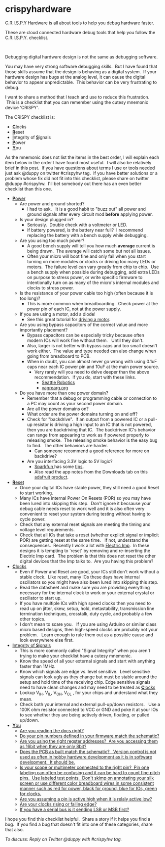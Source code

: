 crispyhardware
==============

C.R.I.S.P.Y Hardware is all about tools to help you debug hardware faster.

These are cloud connected hardware debug tools that help you follow the C.R.I.S.P.Y. checklist.

<p>&nbsp;</p>
<p>Debugging digital hardware design is not the same as debugging software.</p>
<p>You may have very strong software debugging skills. &nbsp;But I have found that those skills assume that the design is behaving as a digital system. &nbsp;If your hardware design has bugs at the analog level, it can cause the digital behavior to appear unpredictable. &nbsp;This behavior can be very frustrating to debug.</p>
<p><span>I want to share a method that I teach and use to reduce this frustration. &nbsp;This is a checklist that y<span>ou</span> can remember using the <span>cutesy</span> mnemonic device 'CRISPY'. &nbsp;</span></p>
<p>The CRISPY checklist is:</p>
<ul>
<li><strong><span style="font-weight: bold; text-decoration: underline;">C</span></strong>locks</li>
<li><strong><span style="text-decoration: underline;">R</span></strong><span><span>eset</span></span></li>
<li><strong><span style="text-decoration: underline;">I</span></strong><span><span>ntegrity</span> of </span><span style="text-decoration: underline;"><strong>S</strong></span><span><span>ignals</span></span></li>
<li><span style="text-decoration: underline;"><strong>P</strong></span><span><span>ower</span></span></li>
<li><strong><span style="text-decoration: underline;">Y</span></strong><span><span>ou</span></span></li>
</ul>
<p><span>As the mnemonic does not list the items in the best order, I will explain each item below in the order I have found most useful. &nbsp;I will also be relatively brief in this post. &nbsp;If y<span>ou</span> have questions about terms I use or tools needed just ask @<span>duppy</span> on twitter #<span>crispyhw</span> tag. &nbsp;If y<span>ou</span> have better solutions or a problem whose fix did not fit into this checklist, <span>please</span> share on twitter @<span>duppy</span> #<span>crispyhw</span>. &nbsp;I'll bet somebody out there has an even better checklist than this one.</span></p>
<ul>
<li><strong><span style="text-decoration: underline;">P</span></strong><span style="text-decoration: underline;"><span><span>ower</span></span></span> 
<ul>
<li>Are power and ground shorted?     
<ul>
<li>I had to ask. &nbsp; It is a good habit to "buzz out" all power and ground signals after every circuit mod <strong>before</strong><span>&nbsp;applying p<span>ower</span>.</span></li>
</ul>
</li>
<li>Is your design plugged in?     
<ul>
<li>Seriously. &nbsp;Double check with a voltmeter or LED.</li>
<li>If battery powered, is the battery near full? &nbsp;I recommend replacing the battery with a bench supply while debugging.</li>
</ul>
</li>
<li>Are you using too much power?     
<ul>
<li>A good bench supply will tell you how much <strong>average </strong>current is being drawn. &nbsp;The average will catch some but not all issues.</li>
<li><span>Often your micro will boot fine and only fail when y<span>ou</span> start turning on more modules or clocks or driving too many <span>LEDs</span> or motors. &nbsp;The failure level can vary greatly from chip to chip. &nbsp;Use a bench supply when possible during debugging, add extra <span>LEDs</span> on purpose to stress p<span>ower</span>, or write specific firmware to intentionally turn on as many of the <span>micro's</span> internal modules and clocks to stress p<span>ower</span>.</span></li>
</ul>
</li>
<li>Is the resistance of your power cable too high (often because it is too long)?     
<ul>
<li><span>This is more common when <span>breadboarding</span>. &nbsp;Check p<span>ower</span> at the p<span>ower</span> pin of each <span>IC</span>, not at the p<span>ower</span> supply.</span></li>
</ul>
</li>
<li>If you are using a motor, add a diode!     
<ul>
<li>See this great tutorial for <a href="http://itp.nyu.edu/physcomp/Tutorials/HighCurrentLoads#toc4">driving a motor</a>.</li>
</ul>
</li>
<li>Are you using bypass capacitors of the correct value and more importantly placement?     
<ul>
<li><span>Bypass capacitors can be especially tricky because often modern <span>ICs</span> will work fine without them. &nbsp; Until they don't.</span></li>
<li><span>Also, larger is not better with bypass caps and too small doesn't work either. &nbsp;The value and type needed can also change when going from breadboard to <span>PCB</span>.</span></li>
<li><span>When in doubt, y<span>ou</span> can almost never go wrong with using 0.1<span>uF</span> caps near each <span>IC</span> p<span>ower</span> pin and 10<span>uF</span> at the main p<span>ower</span> source. </span> 
<ul>
<li>Very rarely will you need to delve deeper than the above recommendation. &nbsp;If you do, start with these links.     
<ul>
<li><a href="http://www.seattlerobotics.org/encoder/jun97/basics.html">Seattle Robotics</a>&nbsp;</li>
<li><a href="http://www.vagrearg.org/content/decoupling"><span><span>vagrearg</span>.<span>org</span></span></a></li>
</ul>
</li>
</ul>
</li>
</ul>
</li>
<li>Do you have more than one power domain?     
<ul>
<li><span><span>Remember</span> that a debug or programming cable or connection to a PC may count as your second p<span>ower</span> domain.</span></li>
<li>Are all the power domains on?</li>
<li>What order are the power domains turning on and off?</li>
<li><span>Check for "<span>backdrive</span>". &nbsp;If an output from a powered <span>IC</span> or a pull-up resistor is driving a high input to an <span>IC</span> that is not powered, then y<span>ou</span> are <span>backdriving</span> that <span>IC</span>. &nbsp;The <span>backdriven</span> <span>IC's</span> behavior can range from appearing to work as if powered properly to releasing smoke. &nbsp;The releasing smoke behavior is the easy bug to find. &nbsp;The other behaviors are harder. </span> 
<ul>
<li><span>Can someone recommend a good reference for more on <span>backdrive</span>?</span></li>
</ul>
</li>
<li>Are you interfacing 3.3V logic to 5V logic?     
<ul>
<li><a href="http://www.sparkfun.com"><span><span>Sparkfun</span> </span></a>has some <a href="http://www.sparkfun.com/tutorials/65">tips</a>.</li>
<li><span>Also read the app notes from the <span>Downloads</span> tab on this </span><a href="https://www.adafruit.com"><span><span>adafruit</span> </span></a><a href="https://www.adafruit.com/products/757">product</a>.</li>
</ul>
</li>
</ul>
</li>
</ul>
</li>
<li><span style="text-decoration: underline;"><strong>R</strong><span><span>eset</span></span></span> 
<ul>
<li><span>Once your digital <span>ICs</span> have stable p<span>ower</span>, they still need a good R<span>eset</span> to start working.</span></li>
<li><span>Many <span>ICs</span> have internal P<span>ower</span> On Resets (<span>POR</span>) so y<span>ou</span> may have been lured into skipping this step. &nbsp;Don't ignore it <span>becsause</span> your debug cable needs r<span>eset</span> to work well and it is also often very convenient to r<span>eset</span> your system during testing without having to cycle p<span>ower</span>.</span></li>
<li>Check that any external reset signals are meeting the timing and voltage level requirements.</li>
<li><span>Check that all <span>ICs</span> that take a r<span>eset</span> (whether explicit signal or implicit <span>POR</span>) are getting r<span>eset</span> at the same time. &nbsp; If not, understand the consequences. &nbsp;Recently I work a lot with </span><a href="http://www.electricimp.com">Electric Imp</a>. &nbsp;In these designs it is tempting to 'reset' by removing and re-inserting the Electric Imp card. &nbsp;The problem is that this does not reset the other digital devices that the Imp talks to. &nbsp;Are you having this problem?</li>
</ul>
</li>
<li><span style="text-decoration: underline;"><strong>C</strong>locks</span> 
<ul>
<li><span>Even if P<span>ower</span> and R<span>eset</span> are good, your <span>ICs</span> still don't work without a stable clock. &nbsp;Like r<span>eset</span>, many <span>ICs</span> these days have internal <span>oscillators</span> so you might have also been lured into skipping this step.</span></li>
<li><span>Read the <span>datasheet</span> and make sure y<span>ou</span> are providing everything necessary for the internal clock to work or your external crystal or oscillator&nbsp;to start up.</span></li>
<li><span>If y<span>ou</span> have multiple <span>ICs</span> with high speed clocks then y<span>ou</span> need to read up on jitter, skew, setup, hold, <span>metastability</span>, transmission line termination techniques, crosstalk, duty cycle, and probably a few other topics.</span></li>
<li><span>I don't mean to scare y<span>ou</span>. &nbsp; If y<span>ou</span> are using <span>Arduino</span> or similar class micro based designs, then high-speed clocks are probably not your problem. &nbsp; Learn enough to rule them out as a possible cause and look everywhere else first.</span></li>
</ul>
</li>
<li><span style="text-decoration: underline;"><strong>I</strong><span><span>ntegrity</span> of </span><strong>S</strong><span><span>ignals</span></span></span> 
<ul>
<li><span>This is more commonly called "Signal I<span>ntegrity</span>" when y<span>ou</span> aren't trying to make your checklist have a <span>cutesy</span> mnemonic.</span></li>
<li>Know the speed of all your external signals and start with anything faster than 1MHz.</li>
<li>Know which signals are edge vs. level sensitive. &nbsp;Level sensitive signals can look ugly as they change but must be stable around the setup and hold time of the receiving chip. Edge sensitive signals need to have clean changes and may need to be treated as <span style="text-decoration: underline;"><strong>C</strong>locks</span></li>
<li style="vertical-align: sub;">Lookup V<span style="vertical-align: sub; font-size: 80%;">IH</span>, V<span style="vertical-align: sub; font-size: 80%;">IL</span>, V<span style="vertical-align: sub; font-size: 80%;">OH</span>, V<span style="vertical-align: sub; font-size: 80%;">OL</span> , for your chips and understand what they mean.</li>
<li style="vertical-align: sub;">Check both your internal and external pull-up/down resistors. &nbsp; Use a 100K ohm resistor connected to VCC or GND and poke it at your IOs to see whether they are being actively driven, floating, or pulled up/down.</li>
</ul>
</li>
<li><span style="text-decoration: underline;"><strong>Y</strong>ou</span> 
<ul>
<li><span style="text-decoration: underline;">Are you reading the docs <a href="http://www.imdb.com/title/tt0090605/quotes?item=qt0424789">right</a>?</span></li>
<li><span style="text-decoration: underline;">Do your pin numbers defined in your firmware match the schematic?</span></li>
<li><span style="text-decoration: underline;">Are you using the right regster addresses? &nbsp;Are you accessing them as 16bit when they are only 8bit?</span></li>
<li><span style="text-decoration: underline;">Does the PCB as built match the schematic? &nbsp; Version control is not used as often in hobby hardware development as it is in software development. &nbsp;It should be.</span></li>
<li><span style="text-decoration: underline;">Is your scope or multimeter connected to the right pin? &nbsp;Pin one labeling can often be confusing and it can be hard to count fine pitch pins. &nbsp;Use labeled test points. &nbsp;Don't skimp on annotating your silk screen or use different color breadboard wires in some consistent manner such as red for power, black for ground, blue for IOs, green for clocks.</span></li>
<li><span style="text-decoration: underline;">Are you assuming a pin is active high when it is relaly active low?</span></li>
<li><span style="text-decoration: underline;">Are your clocks rising or falling edge?</span></li>
<li><span style="text-decoration: underline;">If you have a serial bus is it sending LSB or MSB first?</span></li>
</ul>
</li>
</ul>
<p>I hope you find this checklist helpful. &nbsp;Share a story if it helps you find a bug. &nbsp;If you find a bug that doesn't fit into one of these categories, share that also.</p>
<p><span style="font-style: italic;">To discuss: Reply on Twitter @</span><span style="font-style: italic;">duppy</span><span style="font-style: italic;"> with #</span><span style="font-style: italic;">crispyhw</span><span style="font-style: italic;"> tag.</span></p>

